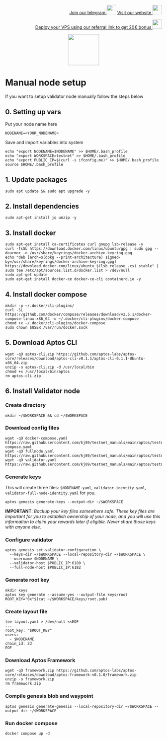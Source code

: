 <p style="font-size:14px" align="right">
<a href="https://t.me/kjnotes" target="_blank">Join our telegram <img src="https://user-images.githubusercontent.com/50621007/168689534-796f181e-3e4c-43a5-8183-9888fc92cfa7.png" width="30"/></a>
<a href="https://kjnodes.com/" target="_blank">Visit our website <img src="https://user-images.githubusercontent.com/50621007/168689709-7e537ca6-b6b8-4adc-9bd0-186ea4ea4aed.png" width="30"/></a>
</p>

<p style="font-size:14px" align="right">
<a href="https://hetzner.cloud/?ref=y8pQKS2nNy7i" target="_blank">Deploy your VPS using our referral link to get 20€ bonus <img src="https://user-images.githubusercontent.com/50621007/174612278-11716b2a-d662-487e-8085-3686278dd869.png" width="30"/></a>
</p>

<p align="center">
  <img width="100" height="auto" src="https://user-images.githubusercontent.com/50621007/165930080-4f541b46-1ae3-461c-acc9-de72d7ab93b7.png">
</p>

# Manual node  setup
If you want to setup validator node manually follow the steps below

## 0. Setting up vars
Put your node name here
```
NODENAME=<YOUR_NODENAME>
```

Save and import variables into system
```
echo "export NODENAME=$NODENAME" >> $HOME/.bash_profile
echo "export WORKSPACE=testnet" >> $HOME/.bash_profile
echo "export PUBLIC_IP=$(curl -s ifconfig.me)" >> $HOME/.bash_profile
source $HOME/.bash_profile
```

## 1. Update packages
```
sudo apt update && sudo apt upgrade -y
```

## 2. Install dependencies
```
sudo apt-get install jq unzip -y
```

## 3. Install docker
```
sudo apt-get install ca-certificates curl gnupg lsb-release -y
curl -fsSL https://download.docker.com/linux/ubuntu/gpg | sudo gpg --dearmor -o /usr/share/keyrings/docker-archive-keyring.gpg
echo "deb [arch=$(dpkg --print-architecture) signed-by=/usr/share/keyrings/docker-archive-keyring.gpg] https://download.docker.com/linux/ubuntu $(lsb_release -cs) stable" | sudo tee /etc/apt/sources.list.d/docker.list > /dev/null
sudo apt-get update
sudo apt-get install docker-ce docker-ce-cli containerd.io -y
```

## 4. Install docker compose
```
mkdir -p ~/.docker/cli-plugins/
curl -SL https://github.com/docker/compose/releases/download/v2.5.1/docker-compose-linux-x86_64 -o ~/.docker/cli-plugins/docker-compose
chmod +x ~/.docker/cli-plugins/docker-compose
sudo chown $USER /var/run/docker.sock
```

## 5. Download Aptos CLI
```
wget -qO aptos-cli.zip https://github.com/aptos-labs/aptos-core/releases/download/aptos-cli-v0.1.1/aptos-cli-0.1.1-Ubuntu-x86_64.zip
unzip -o aptos-cli.zip -d /usr/local/bin
chmod +x /usr/local/bin/aptos
rm aptos-cli.zip
```

## 6. Install Validator node

### Create directory
```
mkdir ~/$WORKSPACE && cd ~/$WORKSPACE
```

### Download config files
```
wget -qO docker-compose.yaml https://raw.githubusercontent.com/kj89/testnet_manuals/main/aptos/testnet/docker-compose.yaml
wget -qO fullnode.yaml https://raw.githubusercontent.com/kj89/testnet_manuals/main/aptos/testnet/fullnode.yaml
wget -qO validator.yaml https://raw.githubusercontent.com/kj89/testnet_manuals/main/aptos/testnet/validator.yaml
```

### Generate keys
This will create three files: `$NODENAME.yaml`, `validator-identity.yaml`, `validator-full-node-identity.yaml` for you.
```
aptos genesis generate-keys --output-dir ~/$WORKSPACE
```
**IMPORTANT**: *Backup your key files somewhere safe. These key files are important for you to establish ownership of your node, 
and you will use this information to claim your rewards later if eligible. Never share those keys with anyone else.*

### Configure validator
```
aptos genesis set-validator-configuration \
  --keys-dir ~/$WORKSPACE --local-repository-dir ~/$WORKSPACE \
  --username $NODENAME \
  --validator-host $PUBLIC_IP:6180 \
  --full-node-host $PUBLIC_IP:6182
```
  
### Generate root key
```
mkdir keys
aptos key generate --assume-yes --output-file keys/root
ROOT_KEY="0x"$(cat ~/$WORKSPACE/keys/root.pub)
```

### Create layout file
```
tee layout.yaml > /dev/null <<EOF
---
root_key: "$ROOT_KEY"
users:
  - $NODENAME
chain_id: 23
EOF
```

### Download Aptos Framework
```
wget -qO framework.zip https://github.com/aptos-labs/aptos-core/releases/download/aptos-framework-v0.1.0/framework.zip
unzip -o framework.zip
rm framework.zip
```

### Compile genesis blob and waypoint
```
aptos genesis generate-genesis --local-repository-dir ~/$WORKSPACE --output-dir ~/$WORKSPACE
```

### Run docker compose
```
docker compose up -d
```
